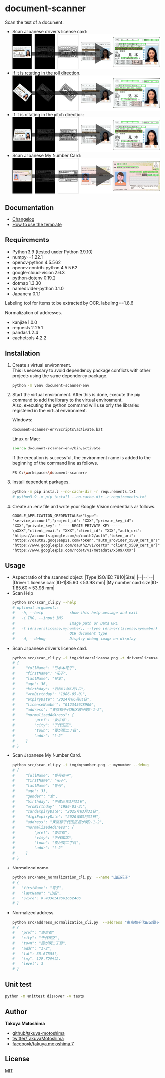 # document-scanner
Scan the text of a document.

- Scan Japanese driver's license card:  
    ![driverslicense.png](screencaps/driverslicense.png)
- If it is rotating in the roll direction.
    ![driverslicense2.png](screencaps/driverslicense2.png)
- If it is rotating in the pitch direction:  
    ![driverslicense3.png](screencaps/driverslicense3.png)
- Scan Japanese My Number Card:  
    ![mynumber.png](screencaps/mynumber.png)

## Documentation
* [Changelog](CHANGELOG.md)
* [How to use the template](HOW_TO_TEMPLATE.md)

## Requirements
- Python 3.9 (tested under Python 3.9.10)
- numpy==1.22.1
- opencv-python 4.5.5.62
- opencv-contrib-python 4.5.5.62
- google-cloud-vision 2.6.3
- python-dotenv 0.19.2
- dotmap 1.3.30
- namedivider-python 0.1.0
- Japanera 0.1.1

Labeling tool for items to be extracted by OCR.
labelImg==1.8.6

Normalization of addresses.
- kanjize 1.0.0
- requests 2.25.1
- pandas 1.2.4
- cachetools 4.2.2

## Installation
1. Create a virtual environment.  
    This is necessary to avoid dependency package conflicts with other projects using the same dependency package.
    ```sh
    python -m venv document-scanner-env
    ```
1. Start the virtual environment.
    After this is done, execute the pip command to add the library to the virtual environment.  
    Also, executing the python command will use only the libraries registered in the virtual environment.  

    Windows:  
    ```sh
    document-scanner-env\Scripts\activate.bat
    ```

    Linux or Mac:  
    ```sh
    source document-scanner-env/bin/activate
    ```

    If the execution is successful, the environment name is added to the beginning of the command line as follows.  
    ```sh
    PS C:\workspaces\document-scanner>
    ```
1. Install dependent packages.  
    ```sh
    python -m pip install --no-cache-dir -r requirements.txt
    # python3.9 -m pip install --no-cache-dir -r requirements.txt
    ```
1. Create an .env file and write your Google Vision credentials as follows.
    ```text
    GOOGLE_APPLICATION_CREDENTIALS={"type": "service_account","project_id": "XXX","private_key_id": "XXX","private_key": "-----BEGIN PRIVATE KEY-----\nXXX","client_email": "XXX","client_id": "XXX","auth_uri": "https://accounts.google.com/o/oauth2/auth","token_uri": "https://oauth2.googleapis.com/token","auth_provider_x509_cert_url": "https://www.googleapis.com/oauth2/v1/certs","client_x509_cert_url": "https://www.googleapis.com/robot/v1/metadata/x509/XXX"}
    ```

## Usage
- Aspect ratio of the scanned object:
    |Type|ISO/IEC 7810|Size|
    |--|--|--|
    |Driver's license card|ID-1|85.60 × 53.98 mm|
    |My number card size|ID-1|85.60 × 53.98 mm|
- Scan Help
    ```sh
    python src/scan_cli.py --help
    # optional arguments:
    #   -h, --help            show this help message and exit
    #   -i IMG, --input IMG
    #                         Image path or Data URL
    #   -t {driverslicense,mynumber}, --type {driverslicense,mynumber}
    #                         OCR document type
    #   -d, --debug           Display debug image on display
    ```
- Scan Japanese driver's license card.
    ```sh
    python src/scan_cli.py -i img/driverslicense.png -t driverslicense --debug
    # {
    #     "fullName": "日本本花子",
    #     "firstName": "花子",
    #     "lastName": "日本",
    #     "age": 36,
    #     "birthday": "昭和61年5月1日",
    #     "wrnBirthday": "1986-05-01",
    #     "expiryDate": "2024年06月01日",
    #     "licenseNumber": "012345678900",
    #     "address": "東京都千代田区霞が関2-1-2",
    #     "normalizedAddress": {
    #         "pref": "東京都",
    #         "city": "千代田区",
    #         "town": "霞が関二丁目",
    #         "addr": "1-2"
    #     }
    # }
    ```
- Scan Japanese My Number Card.
    ```sh
    python src/scan_cli.py -i img/mynumber.png -t mynumber --debug
    # {
    #     "fullName": "番号花子",
    #     "firstName": "花子",
    #     "lastName": "番号",
    #     "age": 33,
    #     "gender": "女",
    #     "birthday": "平成元年3月31日",
    #     "wrnBirthday": "1989-03-31",
    #     "cardExpiryDate": "2025年03月31日",
    #     "digiExpiryDate": "2020年03月31日",
    #     "address": "東京都千代田区霞が関2-1-2",
    #     "normalizedAddress": {
    #         "pref": "東京都",
    #         "city": "千代田区",
    #         "town": "霞が関二丁目",
    #         "addr": "1-2"
    #     }
    # }
    ```
- Normalized name.
    ```sh
    python src/name_normalization_cli.py  --name "山田花子"
    # {
    #   "firstName": "花子",
    #   "lastName": "山田",
    #   "score": 0.4338249661652486
    # }
    ```
- Normalized address.
    ```sh
    python src/address_normalization_cli.py  --address "東京都千代田区霞ヶ関2-1-2"
    # {
    #   "pref": "東京都",
    #   "city": "千代田区",
    #   "town": "霞が関二丁目",
    #   "addr": "1-2",
    #   "lat": 35.675551,
    #   "lng": 139.750413,
    #   "level": 3
    # }
    ```

## Unit test
```sh
python -m unittest discover -v tests
```

## Author
**Takuya Motoshima**

* [github/takuya-motoshima](https://github.com/takuya-motoshima)
* [twitter/TakuyaMotoshima](https://twitter.com/TakuyaMotoshima)
* [facebook/takuya.motoshima.7](https://www.facebook.com/takuya.motoshima.7)

## License
[MIT](LICENSE)